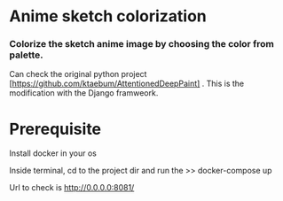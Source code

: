 # Anime sketch colorization


### Colorize the sketch anime image by choosing the color from palette.

Can check the original python project [https://github.com/ktaebum/AttentionedDeepPaint] . This is the modification with the Django framweork.

# Prerequisite
Install docker in your os

Inside terminal, cd to the project dir and run the >> docker-compose up

Url to check is http://0.0.0.0:8081/
